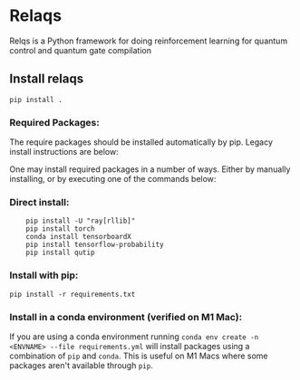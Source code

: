 
# Relaqs
Relqs is a Python framework for doing reinforcement learning for quantum control and quantum gate compilation 


## Install relaqs
```
pip install .
```

### Required Packages:
The require packages should be installed automatically by pip.  Legacy install instructions are below:





One may install required packages in a number of ways. Either by manually installing, or by executing one of the commands below:

### Direct install:
        pip install -U "ray[rllib]"
        pip install torch
        conda install tensorboardX
        pip install tensorflow-probability
        pip install qutip

### Install with pip:
`pip install -r requirements.txt`

### Install in a conda environment (verified on M1 Mac):
If you are using a conda environment running `conda env create -n <ENVNAME> --file requirements.yml` will install packages using a combination of `pip` and `conda`. This is useful on M1 Macs where some packages aren't available through `pip`.
